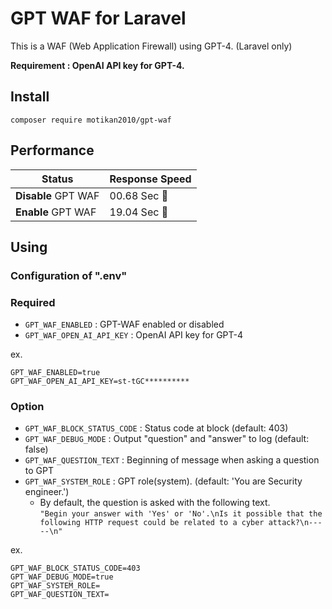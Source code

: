 # GPT WAF for Laravel

This is a WAF (Web Application Firewall) using GPT-4. (Laravel only)

**Requirement : OpenAI API key for GPT-4.**

## Install

```
composer require motikan2010/gpt-waf
```

## Performance

| Status | Response Speed |
|-|-|
| **Disable** GPT WAF | 00.68 Sec 🚗 |
| **Enable** GPT WAF | 19.04 Sec 🐢 |

## Using

### Configuration of ".env"

### Required

- `GPT_WAF_ENABLED` : GPT-WAF enabled or disabled
- `GPT_WAF_OPEN_AI_API_KEY` : OpenAI API key for GPT-4

ex.
```
GPT_WAF_ENABLED=true
GPT_WAF_OPEN_AI_API_KEY=st-tGC**********
```

### Option

- `GPT_WAF_BLOCK_STATUS_CODE` : Status code at block (default: 403)
- `GPT_WAF_DEBUG_MODE` : Output "question" and "answer" to log (default: false)
- `GPT_WAF_QUESTION_TEXT` : Beginning of message when asking a question to GPT
- `GPT_WAF_SYSTEM_ROLE` : GPT role(system). (default: 'You are Security engineer.')
  - By default, the question is asked with the following text.  
  `"Begin your answer with 'Yes' or 'No'.\nIs it possible that the following HTTP request could be related to a cyber attack?\n-----\n"`

ex.
```
GPT_WAF_BLOCK_STATUS_CODE=403
GPT_WAF_DEBUG_MODE=true
GPT_WAF_SYSTEM_ROLE=
GPT_WAF_QUESTION_TEXT=
```
